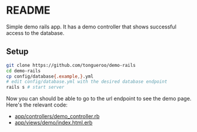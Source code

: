 # README

Simple demo rails app. It has a demo controller that shows successful access to the database.

## Setup

```sh
git clone https://github.com/tongueroo/demo-rails
cd demo-rails
cp config/database{.example,}.yml
# edit config/database.yml with the desired database endpoint
rails s # start server
```

Now you can should be able to go to the url endpoint to see the demo page. Here's the relevant code:

* [app/controllers/demo_controller.rb](app/controllers/demo_controller.rb)
* [app/views/demo/index.html.erb](app/views/demo/index.html.erb)
